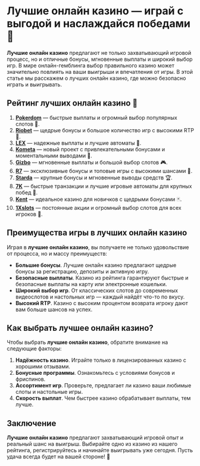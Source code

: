 # Лучшие онлайн казино — играй с выгодой и наслаждайся победами 🎰

**Лучшие онлайн казино** предлагают не только захватывающий игровой процесс, но и отличные бонусы, мгновенные выплаты и широкий выбор игр. В мире онлайн-гемблинга выбор правильного казино может значительно повлиять на ваши выигрыши и впечатления от игры. В этой статье мы расскажем о лучших онлайн казино, где можно безопасно играть и выигрывать.

## Рейтинг лучших онлайн казино 🎯

1. **[Pokerdom](https://brandplay.link/4k77v2yx)** — быстрые выплаты и огромный выбор популярных слотов 🎲.
2. **[Riobet](https://brandplay.link/7xBLTPyj)** — щедрые бонусы и большое количество игр с высокими RTP 🎁.
3. **[LEX](https://brandplay.link/zW4hdDFV)** — надежные выплаты и лучшие автоматы 💸.
4. **[Kometa](https://brandplay.link/8ZymQJV8)** — новый проект с привлекательными бонусами и моментальными выводами 🌟.
5. **[Gizbo](https://brandplay.link/bprXw4YV)** — мгновенные выплаты и большой выбор слотов 🎮.
6. **[R7](https://brandplay.link/bMd3Yjsw)** — эксклюзивные бонусы и топовые игры с высокими шансами 🎰.
7. **[Starda](https://brandplay.link/fB7xwRFL)** — крупные бонусы и мгновенные выводы средств 🏆.
8. **[7K](https://brandplay.link/BvQyFShp)** — быстрые транзакции и лучшие игровые автоматы для крупных побед 🎉.
9. **[Kent](https://brandplay.link/Fv2WP3js)** — идеальное казино для новичков с щедрыми бонусами 🃏.
10. **[1Xslots](https://brandplay.link/hSB1khtr)** — постоянные акции и огромный выбор слотов для всех игроков 🎰.

## Преимущества игры в лучших онлайн казино

Играя в **лучшие онлайн казино**, вы получаете не только удовольствие от процесса, но и массу преимуществ:

- **Большие бонусы**. Лучшие онлайн казино предлагают щедрые бонусы за регистрацию, депозиты и активную игру.
- **Безопасные выплаты**. Казино из рейтинга гарантируют быстрые и безопасные выплаты на карту или электронные кошельки.
- **Широкий выбор игр**. От классических слотов до современных видеослотов и настольных игр — каждый найдёт что-то по вкусу.
- **Высокий RTP**. Казино с высоким процентом возврата игроку дают вам больше шансов на успех.

## Как выбрать лучшее онлайн казино?

Чтобы выбрать **лучшие онлайн казино**, обратите внимание на следующие факторы:

1. **Надёжность казино**. Играйте только в лицензированных казино с хорошими отзывами.
2. **Бонусные программы**. Ознакомьтесь с условиями бонусов и фриспинов.
3. **Ассортимент игр**. Проверьте, предлагает ли казино ваши любимые слоты и настольные игры.
4. **Скорость выплат**. Чем быстрее казино обрабатывает выплаты, тем лучше.

## Заключение

**Лучшие онлайн казино** предлагают захватывающий игровой опыт и реальный шанс на выигрыш. Выбирайте одно из казино из нашего рейтинга, регистрируйтесь и начинайте выигрывать уже сегодня. Пусть удача всегда будет на вашей стороне! 🎰
